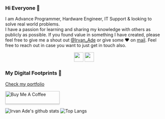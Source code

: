 ### Hi Everyone 👋

I am Advance Programmer, Hardware Engineer, IT Support & looking to solve real world problems.<br> 
I have a passion for learning and sharing my knowledge with others as publicly as possible. 
If you found value in something I have created, please feel free to give me a shout out [@Irvan_Ade](https://twitter.com/XCloud36/) or give some ♥ on [mail](mailto:irvanade36@yahoo.com). Feel free to reach out in case you want to just get in touch also.

<p align='center'>
<a href="mailto:irvanade36@yahoo.com"><img height="30" src="https://github.com/singhkshitij/singhkshitij/blob/master/mail.png?raw=true"></a>
<a href="https://mytrashcode.com"><img height="30" src="https://github.com/singhkshitij/singhkshitij/blob/master/blog.png?raw=true"></a>
</p>

### My Digital Footprints 🌱
[Check my portfolio](https://null.com)

<a href="https://www.buymeacoffee.com/xcloud36" target="_blank"><img src="https://www.buymeacoffee.com/assets/img/custom_images/orange_img.png" alt="Buy Me A Coffee" style="height: 41px !important;width: 174px !important;box-shadow: 0px 3px 2px 0px rgba(190, 190, 190, 0.5) !important;-webkit-box-shadow: 0px 3px 2px 0px rgba(190, 190, 190, 0.5) !important;" ></a>


![Irvan Ade's github stats](https://github-readme-stats.vercel.app/api?username=KuzeNoYagami&hide=contribs,prs&show_icons=true&hide_border=true&title_color=000)
![Top Langs](https://github-readme-stats.vercel.app/api/top-langs/?username=KuzeNoYagami&layout=compact&hide_border=true)

